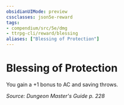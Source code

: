 ```yaml
---
obsidianUIMode: preview
cssclasses: json5e-reward
tags:
- compendium/src/5e/dmg
- ttrpg-cli/reward/blessing
aliases: ["Blessing of Protection"]
---
```

# Blessing of Protection

You gain a +1 bonus to AC and saving throws.

*Source: Dungeon Master's Guide p. 228*